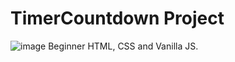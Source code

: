 # TimerCountdown Project
![image](https://user-images.githubusercontent.com/110210132/205565113-d9f01e19-8b6b-43e2-80df-4b128be7cdc0.png)
Beginner HTML, CSS and Vanilla JS.
